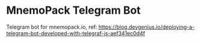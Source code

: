 # MnemoPack Telegram Bot

Telegram bot for mnemopack.io, ref: https://blog.devgenius.io/deploying-a-telegram-bot-developed-with-telegraf-js-aef341ec0d4f